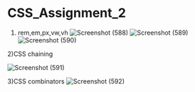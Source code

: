 # CSS_Assignment_2

1) rem,em,px,vw,vh
![Screenshot (588)](https://user-images.githubusercontent.com/125570094/219439701-60135147-d4ff-4d20-9b33-906dfdd3e358.png)
![Screenshot (589)](https://user-images.githubusercontent.com/125570094/219439706-73468ce0-a25f-4c8a-ab60-4fbae672937a.png)
![Screenshot (590)](https://user-images.githubusercontent.com/125570094/219439711-e911b410-993b-411b-b569-4c746271db0e.png)

2)CSS chaining

![Screenshot (591)](https://user-images.githubusercontent.com/125570094/219443760-7c28c4f7-1029-46c0-8e6b-d929c0678f57.png)

3)CSS combinators
![Screenshot (592)](https://user-images.githubusercontent.com/125570094/219445828-284b0d3d-91b5-4f41-a04c-1b6778aa38b1.png)


